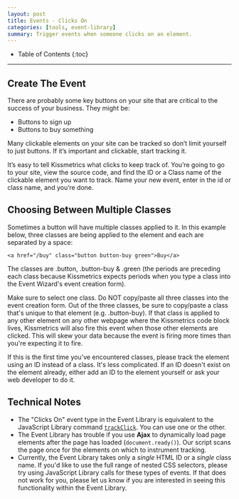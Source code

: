```yaml
---
layout: post
title: Events - Clicks On
categories: [tools, event-library]
summary: Trigger events when someone clicks on an element.
---
```

* Table of Contents
{:toc}
* * *

## Create The Event

There are probably some key buttons on your site that are critical to the success of your business. They might be:

* Buttons to sign up
* Buttons to buy something

Many clickable elements on your site can be tracked so don’t limit yourself to just buttons. If it’s important and clickable, start tracking it.

It’s easy to tell Kissmetrics what clicks to keep track of. You’re going to go to your site, view the source code, and find the ID or a Class name of the clickable element you want to track. Name your new event, enter in the id or class name, and you’re done.


## Choosing Between Multiple Classes

Sometimes a button will have multiple classes applied to it. In this example below, three classes are being applied to the element and each are separated by a space:

`<a href="/buy" class="button button-buy green">Buy</a>`

The classes are .button, .button-buy & .green (the periods are preceding each class because Kissmetrics expects periods when you type a class into the Event Wizard's event creation form).

Make sure to select one class. Do NOT copy/paste all three classes into the event creation form. Out of the three classes, be sure to copy/paste a class that's unique to that element (e.g. .button-buy). If that class is applied to any other element on any other webpage where the Kissmetrics code block lives, Kissmetrics will also fire this event when those other elements are clicked. This will skew your data because the event is firing more times than you're expecting it to fire.

If this is the first time you've encountered classes, please track the element using an ID instead of a class. It's less complicated. If an ID doesn't exist on the element already, either add an ID to the element yourself or ask your web developer to do it.

## Technical Notes

* The "Clicks On" event type in the Event Library is equivalent to the JavaScript Library command [`trackClick`][trackClick]. You can use one or the other.
* The Event Library has trouble if you use **Ajax** to dynamically load page elements after the page has loaded (`document.ready()`). Our script scans the page once for the elements on which to instrument tracking.
* Currently, the Event Library takes only a *single* HTML ID or a *single* class name. If you'd like to use the full range of nested CSS selectors, please try using JavaScript Library calls for these types of events. If that does not work for you, please let us know if you are interested in seeing this functionality within the Event Library.

[trackClick]: /apis/javascript/#tracking-clicks---trackclick
